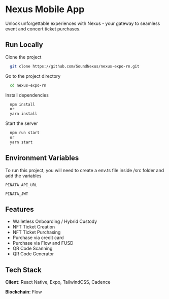 
# Nexus Mobile App

Unlock unforgettable experiences with Nexus - your gateway to seamless event and concert ticket purchases.




## Run Locally

Clone the project

```bash
  git clone https://github.com/SoundNexus/nexus-expo-rn.git
```

Go to the project directory

```bash
  cd nexus-expo-rn
```

Install dependencies

```bash
  npm install
  or
  yarn install
```

Start the server

```bash
  npm run start
  or
  yarn start
```


## Environment Variables

To run this project, you will need to create a env.ts file inside /src folder and add the variables

`PINATA_API_URL`

`PINATA_JWT`


## Features

- Walletless Onboarding / Hybrid Custody
- NFT Ticket Creation
- NFT Ticket Purchasing
- Purchase via credit card
- Purchase via Flow and FUSD
- QR Code Scanning
- QR Code Generator


## Tech Stack

**Client:** React Native, Expo, TailwindCSS, Cadence

**Blockchain:** Flow


